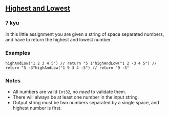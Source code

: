 <h2><a href=https://www.codewars.com/kata/554b4ac871d6813a03000035/train/java target="_blank">Highest and Lowest</a></h2><h3>7 kyu</h3><p>In this little assignment you are given a string of space separated numbers, and have to return the highest and lowest number.</p><h3 id="examples">Examples</h3><pre style="display: none;"><code class="language-text">Input: "1 2 3 4 5"   =&gt;  Output: "5 1"Input: "1 2 -3 4 5"  =&gt;  Output: "5 -3"Input: "1 9 3 4 -5"  =&gt;  Output: "9 -5"</code></pre><pre style="display: none;"><code class="language-php"><span class="cm-variable">highAndLow</span>(<span class="cm-string">"</span><span class="cm-string">1 2 3 4 5"</span>); <span class="cm-comment">// return "5 1"</span><span class="cm-variable">highAndLow</span>(<span class="cm-string">"</span><span class="cm-string">1 2 -3 4 5"</span>); <span class="cm-comment">// return "5 -3"</span><span class="cm-variable">highAndLow</span>(<span class="cm-string">"</span><span class="cm-string">1 9 3 4 -5"</span>); <span class="cm-comment">// return "9 -5"</span></code></pre><pre style="display: none;"><code class="language-csharp"><span class="cm-variable">Kata</span>.<span class="cm-variable">HighAndLow</span>(<span class="cm-string">"1 2 3 4 5"</span>); <span class="cm-comment">// return "5 1"</span><span class="cm-variable">Kata</span>.<span class="cm-variable">HighAndLow</span>(<span class="cm-string">"1 2 -3 4 5"</span>); <span class="cm-comment">// return "5 -3"</span><span class="cm-variable">Kata</span>.<span class="cm-variable">HighAndLow</span>(<span class="cm-string">"1 9 3 4 -5"</span>); <span class="cm-comment">// return "9 -5"</span></code></pre><pre style="display: none;"><code class="language-fsharp"><span class="cm-variable">highAndLow</span> <span class="cm-string">"1 2 3 4 5"</span> <span class="cm-comment">// return "5 1"</span><span class="cm-variable">highAndLow</span> <span class="cm-string">"1 2 -3 4 5"</span> <span class="cm-comment">// return "5 -3"</span><span class="cm-variable">highAndLow</span> <span class="cm-string">"1 9 3 4 -5"</span> <span class="cm-comment">// return "9 -5"</span></code></pre><pre style="display: none;"><code class="language-javascript"><span class="cm-variable">highAndLow</span>(<span class="cm-string">"1 2 3 4 5"</span>); <span class="cm-comment">// return "5 1"</span><span class="cm-variable">highAndLow</span>(<span class="cm-string">"1 2 -3 4 5"</span>); <span class="cm-comment">// return "5 -3"</span><span class="cm-variable">highAndLow</span>(<span class="cm-string">"1 9 3 4 -5"</span>); <span class="cm-comment">// return "9 -5"</span></code></pre><pre style="display: none;"><code class="language-d"><span class="cm-variable">highAndLow</span>(<span class="cm-string">"1 2 3 4 5"</span>); <span class="cm-comment">// return "5 1"</span><span class="cm-variable">highAndLow</span>(<span class="cm-string">"1 2 -3 4 5"</span>); <span class="cm-comment">// return "5 -3"</span><span class="cm-variable">highAndLow</span>(<span class="cm-string">"1 9 3 4 -5"</span>); <span class="cm-comment">// return "9 -5"</span></code></pre><pre style="display: none;"><code class="language-c"><span class="cm-variable">high_and_low</span>(<span class="cm-string">"1 2 3 4 5"</span>) <span class="cm-comment">// return "5 1"</span><span class="cm-variable">high_and_low</span>(<span class="cm-string">"1 2 -3 4 5"</span>) <span class="cm-comment">// return "5 -3"</span><span class="cm-variable">high_and_low</span>(<span class="cm-string">"1 9 3 4 -5"</span>) <span class="cm-comment">// return "9 -5"</span></code></pre><pre style="display: none;"><code class="language-cpp"><span class="cm-variable">highAndLow</span>(<span class="cm-string">"1 2 3 4 5"</span>); <span class="cm-comment">// return "5 1"</span><span class="cm-variable">highAndLow</span>(<span class="cm-string">"1 2 -3 4 5"</span>); <span class="cm-comment">// return "5 -3"</span><span class="cm-variable">highAndLow</span>(<span class="cm-string">"1 9 3 4 -5"</span>); <span class="cm-comment">// return "9 -5"</span></code></pre><pre style="display: none;"><code class="language-typescript"><span class="cm-variable">highAndLow</span>(<span class="cm-string">"1 2 3 4 5"</span>); <span class="cm-comment">// return "5 1"</span><span class="cm-variable">highAndLow</span>(<span class="cm-string">"1 2 -3 4 5"</span>); <span class="cm-comment">// return "5 -3"</span><span class="cm-variable">highAndLow</span>(<span class="cm-string">"1 9 3 4 -5"</span>); <span class="cm-comment">// return "9 -5"</span></code></pre><pre style="display: none;"><code class="language-coffeescript"><span class="cm-variable">highAndLow</span><span class="cm-punctuation">(</span><span class="cm-string">"1 2 3 4 5"</span><span class="cm-punctuation">)</span> <span class="cm-comment"># return "5 1"</span><span class="cm-variable">highAndLow</span><span class="cm-punctuation">(</span><span class="cm-string">"1 2 -3 4 5"</span><span class="cm-punctuation">)</span> <span class="cm-comment"># return "5 -3"</span><span class="cm-variable">highAndLow</span><span class="cm-punctuation">(</span><span class="cm-string">"1 9 3 4 -5"</span><span class="cm-punctuation">)</span> <span class="cm-comment"># return "9 -5"</span></code></pre><pre style="display: none;"><code class="language-python"><span class="cm-variable">high_and_low</span>(<span class="cm-string">"1 2 3 4 5"</span>) <span class="cm-comment"># return "5 1"</span><span class="cm-variable">high_and_low</span>(<span class="cm-string">"1 2 -3 4 5"</span>) <span class="cm-comment"># return "5 -3"</span><span class="cm-variable">high_and_low</span>(<span class="cm-string">"1 9 3 4 -5"</span>) <span class="cm-comment"># return "9 -5"</span></code></pre><pre style="display: none;"><code class="language-ruby"><span class="cm-variable">high_and_low</span>(<span class="cm-string">"1 2 3 4 5"</span>) <span class="cm-comment"># return "5 1"</span><span class="cm-variable">high_and_low</span>(<span class="cm-string">"1 2 -3 4 5"</span>) <span class="cm-comment"># return "5 -3"</span><span class="cm-variable">high_and_low</span>(<span class="cm-string">"1 9 3 4 -5"</span>) <span class="cm-comment"># return "9 -5"</span></code></pre><pre style="display: none;"><code class="language-crystal"><span class="cm-variable">high_and_low</span>(<span class="cm-string">"1 2 3 4 5"</span>) <span class="cm-comment"># return "5 1"</span><span class="cm-variable">high_and_low</span>(<span class="cm-string">"1 2 -3 4 5"</span>) <span class="cm-comment"># return "5 -3"</span><span class="cm-variable">high_and_low</span>(<span class="cm-string">"1 9 3 4 -5"</span>) <span class="cm-comment"># return "9 -5"</span></code></pre><pre style="display: none;"><code class="language-c"><span class="cm-variable">high_and_low</span>(<span class="cm-string">"1 2 3 4 5"</span>, <span class="cm-variable">result</span>) <span class="cm-comment">// result "5 1"</span><span class="cm-variable">high_and_low</span>(<span class="cm-string">"1 2 -3 4 5"</span>, <span class="cm-variable">result</span>) <span class="cm-comment">// result "5 -3"</span><span class="cm-variable">high_and_low</span>(<span class="cm-string">"1 9 3 4 -5"</span>, <span class="cm-variable">result</span>) <span class="cm-comment">// result "9 -5"</span></code></pre><pre><code class="language-java"><span class="cm-variable">highAndLow</span>(<span class="cm-string">"1 2 3 4 5"</span>) <span class="cm-comment">// return "5 1"</span><span class="cm-variable">highAndLow</span>(<span class="cm-string">"1 2 -3 4 5"</span>) <span class="cm-comment">// return "5 -3"</span><span class="cm-variable">highAndLow</span>(<span class="cm-string">"1 9 3 4 -5"</span>) <span class="cm-comment">// return "9 -5"</span></code></pre><pre style="display: none;"><code class="language-haskell"><span class="cm-variable">highAndLow</span> <span class="cm-string">"1 2 3 4 5"</span>) <span class="cm-comment">-- return "5 1"</span><span class="cm-variable">highAndLow</span> <span class="cm-string">"1 2 -3 4 5"</span>) <span class="cm-comment">-- return "5 -3"</span><span class="cm-variable">highAndLow</span> <span class="cm-string">"1 9 3 4 -5"</span>) <span class="cm-comment">-- return "9 -5"</span></code></pre><pre style="display: none;"><code class="language-go"><span class="cm-variable">HighAndLow</span>(<span class="cm-string">"1 2 3 4 5"</span>) <span class="cm-comment">// return "5 1"</span><span class="cm-variable">HighAndLow</span>(<span class="cm-string">"1 2 -3 4 5"</span>) <span class="cm-comment">// return "5 -3"</span><span class="cm-variable">HighAndLow</span>(<span class="cm-string">"1 9 3 4 -5"</span>) <span class="cm-comment">// return "9 -5"</span></code></pre><pre style="display: none;"><code class="language-kotlin"><span class="cm-variable">highAndLow</span>(<span class="cm-string">"1 2 3 4 5"</span>) <span class="cm-comment">// return "5 1"</span><span class="cm-variable">highAndLow</span>(<span class="cm-string">"1 2 -3 4 5"</span>) <span class="cm-comment">// return "5 -3"</span><span class="cm-variable">highAndLow</span>(<span class="cm-string">"1 9 3 4 -5"</span>) <span class="cm-comment">// return "9 -5"</span></code></pre><pre style="display: none;"><code class="language-elixir"><span class="cm-tag">Kata</span><span class="cm-operator">.</span><span class="cm-property">high_and_low</span>(<span class="cm-string">"1 2 3 4 5"</span>) <span class="cm-comment"># return "5 1"</span><span class="cm-tag">Kata</span><span class="cm-operator">.</span><span class="cm-property">high_and_low</span>(<span class="cm-string">"1 2 -3 4 5"</span>) <span class="cm-comment"># return "5 -3"</span><span class="cm-tag">Kata</span><span class="cm-operator">.</span><span class="cm-property">high_and_low</span>(<span class="cm-string">"1 9 3 4 -5"</span>) <span class="cm-comment"># return "9 -5"</span></code></pre><pre style="display: none;"><code class="language-clojure"><span class="cm-bracket">(</span><span class="cm-builtin">high-and-low</span> <span class="cm-string">"1 2 3 4 5"</span><span class="cm-bracket">)</span> <span class="cm-comment">; return "5 1"</span><span class="cm-bracket">(</span><span class="cm-builtin">high-and-low</span> <span class="cm-string">"1 2 -3 4 5"</span><span class="cm-bracket">)</span> <span class="cm-comment">; return "5 -3"</span><span class="cm-bracket">(</span><span class="cm-builtin">high-and-low</span> <span class="cm-string">"1 9 3 4 -5"</span><span class="cm-bracket">)</span> <span class="cm-comment">; return "9 -5"</span></code></pre><pre style="display: none;"><code class="language-julia"><span class="cm-variable">highandlow</span>(<span class="cm-string">"1 2 3 4 5</span><span class="cm-string">"</span>) <span class="cm-comment"># return "5 1"</span><span class="cm-variable">highandlow</span>(<span class="cm-string">"1 2 -3 4 5</span><span class="cm-string">"</span>) <span class="cm-comment"># return "5 -3"</span><span class="cm-variable">highandlow</span>(<span class="cm-string">"1 9 3 4 -5</span><span class="cm-string">"</span>) <span class="cm-comment"># return "9 -5"</span></code></pre><pre style="display: none;"><code class="language-rust"><span class="cm-variable">high_and_low</span>(<span class="cm-string">"</span><span class="cm-string">1 2 3 4 5</span><span class="cm-string">"</span>) <span class="cm-comment">// return "5 1"</span><span class="cm-variable">high_and_low</span>(<span class="cm-string">"</span><span class="cm-string">1 2 -3 4 5</span><span class="cm-string">"</span>) <span class="cm-comment">// return "5 -3"</span><span class="cm-variable">high_and_low</span>(<span class="cm-string">"</span><span class="cm-string">1 9 3 4 -5</span><span class="cm-string">"</span>) <span class="cm-comment">// return "9 -5"</span></code></pre><pre style="display: none;"><code class="language-cobol">            HighAndLow(<span class="cm-string">"</span><span class="cm-string">1 2 3 4 5"</span>)            <span class="cm-builtin">*</span> RESULT <span class="cm-builtin">=</span> <span class="cm-string">"</span><span class="cm-string">5 1"</span>            HighAndLow(<span class="cm-string">"</span><span class="cm-string">1 2 -3 4 5"</span>)            <span class="cm-builtin">*</span> RESULT <span class="cm-builtin">=</span> <span class="cm-string">"</span><span class="cm-string">5 -3"</span>            HighAndLow(<span class="cm-string">"</span><span class="cm-string">1 9 3 4 -5"</span>)            <span class="cm-builtin">*</span> RESULT <span class="cm-builtin">=</span> <span class="cm-string">"</span><span class="cm-string">9 -5"</span></code></pre><pre style="display: none;"><code class="language-scala"><span class="cm-variable">Sol</span>.<span class="cm-variable">high_and_low</span>(<span class="cm-string">"1 2 3 4 5"</span>) <span class="cm-comment">// return "5 1"</span><span class="cm-variable">Sol</span>.<span class="cm-variable">high_and_low</span>(<span class="cm-string">"1 2 -3 4 5"</span>) <span class="cm-comment">// return "5 -3"</span><span class="cm-variable">Sol</span>.<span class="cm-variable">high_and_low</span>(<span class="cm-string">"1 9 3 4 -5"</span>) <span class="cm-comment">// return "9 -5"</span></code></pre><pre style="display: none;"><code class="language-lua"><span class="cm-variable">high_and_low</span> <span class="cm-string">"1 2 3 4 5"</span> <span class="cm-comment">--&gt; return "5 1"</span><span class="cm-variable">high_and_low</span> <span class="cm-string">"1 2 -3 4 5"</span> <span class="cm-comment">--&gt; return "5 -3"</span><span class="cm-variable">high_and_low</span> <span class="cm-string">"1 9 3 4 -5"</span> <span class="cm-comment">--&gt; return "9 -5"</span></code></pre><pre style="display: none;"><code class="language-groovy"><span class="cm-variable">Kata</span>.<span class="cm-property">highAndLow</span>(<span class="cm-string">"1 2 3 4 5"</span>) <span class="cm-comment">// return "5 1"</span><span class="cm-variable">Kata</span>.<span class="cm-property">highAndLow</span>(<span class="cm-string">"1 2 -3 4 5"</span>) <span class="cm-comment">// return "5 -3"</span><span class="cm-variable">Kata</span>.<span class="cm-property">highAndLow</span>(<span class="cm-string">"1 9 3 4 -5"</span>) <span class="cm-comment">// return "9 -5"</span></code></pre><pre style="display: none;"><code class="language-dart"><span class="cm-variable">highAndLow</span>(<span class="cm-string">"1 2 3 4 5"</span>) <span class="cm-comment">// return "5 1"</span><span class="cm-variable">highAndLow</span>(<span class="cm-string">"1 2 -3 4 5"</span>) <span class="cm-comment">// return "5 -3"</span><span class="cm-variable">highAndLow</span>(<span class="cm-string">"1 9 3 4 -5"</span>) <span class="cm-comment">// return "9 -5"</span></code></pre><h3 id="notes">Notes</h3><ul><li>All numbers are valid <code>Int32</code>, no <em>need</em> to validate them.</li><li>There will always be at least one number in the input string.</li><li>Output string must be two numbers separated by a single space, and highest number is first.</li></ul>